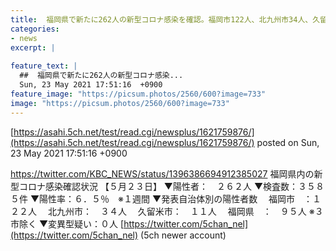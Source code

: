 ```yaml
---
title:  福岡県で新たに262人の新型コロナ感染を確認。福岡市122人、北九州市34人、久留米市11人、他、県発表分95人。5月23日  
categories:
- news
excerpt: |
  
feature_text: |
  ##  福岡県で新たに262人の新型コロナ感染...
  Sun, 23 May 2021 17:51:16  +0900
feature_image: "https://picsum.photos/2560/600?image=733"
image: "https://picsum.photos/2560/600?image=733"
---
```


[https://asahi.5ch.net/test/read.cgi/newsplus/1621759876/](https://asahi.5ch.net/test/read.cgi/newsplus/1621759876/)
posted on Sun, 23 May 2021 17:51:16  +0900

<!--more-->

https://twitter.com/KBC_NEWS/status/1396386694912385027 福岡県内の新型コロナ感染確認状況 【５月２３日】 ▼陽性者：　２６２人 ▼検査数：３５８５件 ▼陽性率：６．５％　※１週間 ▼発表自治体別の陽性者数 　福岡市　：１２２人 　北九州市：　３４人 　久留米市：　１１人 　福岡県　：　９５人 ※３市除く ▼変異型疑い：０人 [https://twitter.com/5chan_nel](https://twitter.com/5chan_nel) (5ch newer account)
